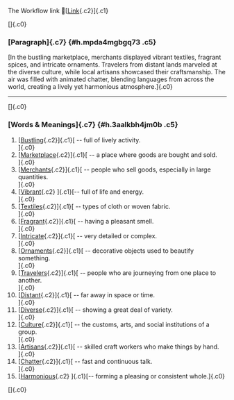The Workflow link
👏[[Link](https://www.google.com/url?q=http://www.google.com&sa=D&source=editors&ust=1759868318720025&usg=AOvVaw2G9kKEhB6dbZzWRb-NMXt7){.c2}]{.c1}

[]{.c0}

### [Paragraph]{.c7} {#h.mpda4mgbgq73 .c5}

[In the bustling marketplace, merchants displayed vibrant textiles,
fragrant spices, and intricate ornaments. Travelers from distant lands
marveled at the diverse culture, while local artisans showcased their
craftsmanship. The air was filled with animated chatter, blending
languages from across the world, creating a lively yet harmonious
atmosphere.]{.c0}

------------------------------------------------------------------------

[]{.c0}

### [Words & Meanings]{.c7} {#h.3aalkbh4jm0b .c5}

1.  [[Bustling](https://www.google.com/url?q=http://www.google.com&sa=D&source=editors&ust=1759868318720859&usg=AOvVaw2f_V7xuCHw7L9B_bjo1IQ5){.c2}]{.c1}[ --
    full of lively activity.\
    ]{.c0}
2.  [[Marketplace](https://www.google.com/url?q=http://www.google.com&sa=D&source=editors&ust=1759868318721083&usg=AOvVaw1VGiS00XY5-Rrc51Mr8XaH){.c2}]{.c1}[ --
    a place where goods are bought and sold.\
    ]{.c0}
3.  [[Merchants](https://www.google.com/url?q=http://www.google.com&sa=D&source=editors&ust=1759868318721276&usg=AOvVaw1DUF4GzNAEAOWY4K61_FZX){.c2}]{.c1}[ --
    people who sell goods, especially in large quantities.\
    ]{.c0}
4.  [[Vibrant](https://www.google.com/url?q=http://www.google.com&sa=D&source=editors&ust=1759868318721438&usg=AOvVaw0OMbYQFJaG61cw_ZAAs0YM){.c2}
    ]{.c1}[-- full of life and energy.\
    ]{.c0}
5.  [[Textiles](https://www.google.com/url?q=http://www.google.com&sa=D&source=editors&ust=1759868318721557&usg=AOvVaw0KA-j6TevzTepXVhYVmXjn){.c2}]{.c1}[ --
    types of cloth or woven fabric.\
    ]{.c0}
6.  [[Fragrant](https://www.google.com/url?q=http://www.google.com&sa=D&source=editors&ust=1759868318721681&usg=AOvVaw2WLv7xm-PbU4i9UhTJX3bJ){.c2}]{.c1}[ --
    having a pleasant smell.\
    ]{.c0}
7.  [[Intricate](https://www.google.com/url?q=http://www.google.com&sa=D&source=editors&ust=1759868318721841&usg=AOvVaw1aeHcL7Rt4LAthTl6UtttI){.c2}]{.c1}[ --
    very detailed or complex.\
    ]{.c0}
8.  [[Ornaments](https://www.google.com/url?q=http://www.google.com&sa=D&source=editors&ust=1759868318722023&usg=AOvVaw2aPfCu5MW3na9Vaq1jbG5j){.c2}]{.c1}[ --
    decorative objects used to beautify something.\
    ]{.c0}
9.  [[Travelers](https://www.google.com/url?q=http://www.google.com&sa=D&source=editors&ust=1759868318722204&usg=AOvVaw3QGU0g7DctF7egFSDcsKQS){.c2}]{.c1}[ --
    people who are journeying from one place to another.\
    ]{.c0}
10. [[Distant](https://www.google.com/url?q=http://www.google.com&sa=D&source=editors&ust=1759868318722417&usg=AOvVaw0JXmiVWXD9h6053CelLYKa){.c2}]{.c1}[ --
    far away in space or time.\
    ]{.c0}
11. [[Diverse](https://www.google.com/url?q=http://www.google.com&sa=D&source=editors&ust=1759868318722547&usg=AOvVaw2cL6IRCx931TBL3rt_5fur){.c2}]{.c1}[ --
    showing a great deal of variety.\
    ]{.c0}
12. [[Culture](https://www.google.com/url?q=http://www.google.com&sa=D&source=editors&ust=1759868318722672&usg=AOvVaw0OKEYp1HsxWaQUT2SjB0Ls){.c2}]{.c1}[ --
    the customs, arts, and social institutions of a group.\
    ]{.c0}
13. [[Artisans](https://www.google.com/url?q=http://www.google.com&sa=D&source=editors&ust=1759868318722814&usg=AOvVaw06oAGHZTWlmBn8z8FQe58t){.c2}]{.c1}[ --
    skilled craft workers who make things by hand.\
    ]{.c0}
14. [[Chatter](https://www.google.com/url?q=http://www.google.com&sa=D&source=editors&ust=1759868318722960&usg=AOvVaw0z72QG0YUvmrt34ExcvWvN){.c2}]{.c1}[ --
    fast and continuous talk.\
    ]{.c0}
15. [[Harmonious](https://www.google.com/url?q=http://www.google.com&sa=D&source=editors&ust=1759868318723100&usg=AOvVaw2DMn4Zsw1-aSJhYdcPRPMZ){.c2}
    ]{.c1}[-- forming a pleasing or consistent whole.]{.c0}

[]{.c0}
